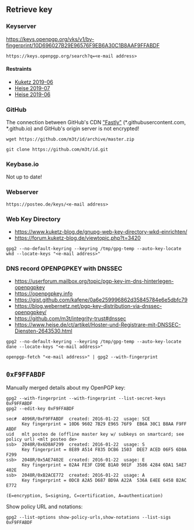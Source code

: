 ## Retrieve key

### Keyserver

https://keys.openpgp.org/vks/v1/by-fingerprint/10D696027B29E96576F9EB6A30C1B8AAF9FFABDF

```
https://keys.openpgp.org/search?q=<e-mail address>
```

#### Restraints

* [Kuketz 2019-06](https://www.kuketz-blog.de/keys-openpgp-org-gnupg-schluesselserver-mit-e-mail-verifikation/)
* [Heise 2019-07](https://www.heise.de/security/meldung/Angriff-auf-PGP-Keyserver-demonstriert-hoffnugslose-Situation-4458354.html)
* [Heise 2019-06](https://www.heise.de/security/meldung/Neuer-OpenPGP-Keyserver-liefert-endlich-verifizierte-Schluessel-4450814.html)

### GitHub

The connection between GitHub's CDN ["Fastly"](https://www.fastly.com/) (*.githubusercontent.com, *.github.io) and GitHub's origin server is not encrypted!
```
wget https://github.com/m3t/id/archive/master.zip
```
```
git clone https://github.com/m3t/id.git
```

### Keybase.io

Not up to date!

### Webserver

```
https://posteo.de/keys/<e-mail address>
```

### Web Key Directory

* https://www.kuketz-blog.de/gnupg-web-key-directory-wkd-einrichten/
* https://forum.kuketz-blog.de/viewtopic.php?t=3420

```
gpg2 --no-default-keyring --keyring /tmp/gpg-temp --auto-key-locate wkd --locate-keys "<e-mail address>"
```

### DNS record OPENPGPKEY with DNSSEC

* https://userforum.mailbox.org/topic/pgp-key-im-dns-hinterlegen-openpgpkey
* https://openpgpkey.info
* https://gist.github.com/kafene/0a6e259996862d35845784e6e5dbfc79
* https://blog.webernetz.net/pgp-key-distribution-via-dnssec-openpgpkey/
* https://github.com/m3t/integrity-trust#dnssec
* https://www.heise.de/ct/artikel/Hoster-und-Registrare-mit-DNSSEC-Diensten-2643530.html

```
gpg2 --no-default-keyring --keyring /tmp/gpg-temp --auto-key-locate dane --locate-keys "<e-mail address>"
```

```
openpgp-fetch "<e-mail address>" | gpg2 --with-fingerprint
```


## `0xF9FFABDF`
Manually merged details about my OpenPGP key:
```
gpg2 --with-fingerprint --with-fingerprint --list-secret-keys 0xF9FFABDF
gpg2 --edit-key 0xF9FFABDF
```

```
sec#  4096R/0xF9FFABDF  created: 2016-01-22  usage: SCE
      Key fingerprint = 10D6 9602 7B29 E965 76F9  EB6A 30C1 B8AA F9FF ABDF
uid   mlt posteo de (offline master key w/ subkeys on smartcard; see policy url) <mlt posteo de>
ssb>  2048R/0x6D8AF299  created: 2016-01-22  usage: S
      Key fingerprint = 8E89 A514 F835 DCB6 1503  DEE7 ACED 06F5 6D8A F299
ssb>  2048R/0x5AE7402E  created: 2016-01-22  usage: E
      Key fingerprint = 02A4 FE3F CD9E B1A0 901F  3586 4284 6DA1 5AE7 402E
ssb>  2048R/0xB2ACE772  created: 2016-01-22  usage: A
      Key fingerprint = 0DC8 A2A5 D687 BD9A A22A  536A E4EE 6458 B2AC E772

(E=encryption, S=signing, C=certification, A=authentication)
```

Show policy URL and notations:
```
gpg2 --list-options show-policy-urls,show-notations --list-sigs 0xF9FFABDF
```
